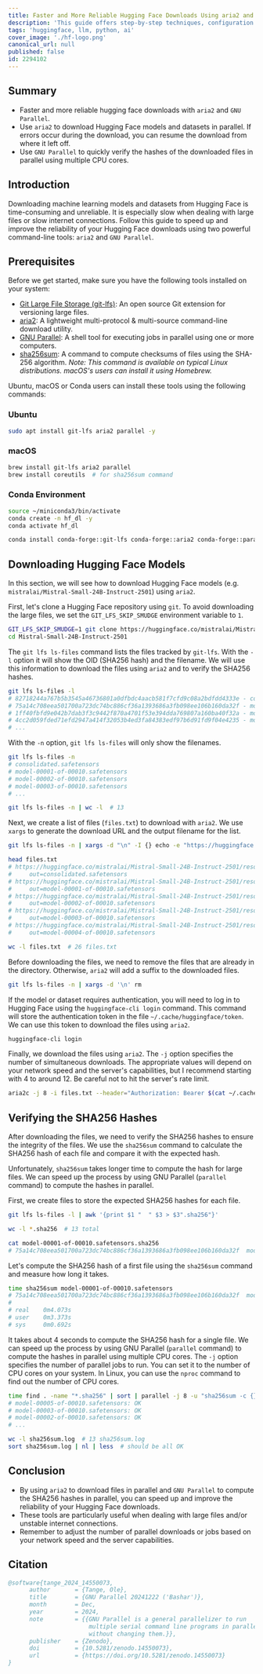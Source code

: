 ```yaml
---
title: Faster and More Reliable Hugging Face Downloads Using aria2 and GNU Parallel
description: 'This guide offers step-by-step techniques, configuration tips, and practical examples to streamline your workflow for downloading machine learning models and datasets.'
tags: 'huggingface, llm, python, ai'
cover_image: './hf-logo.png'
canonical_url: null
published: false
id: 2294102
---
```


## Summary

- Faster and more reliable hugging face downloads with `aria2` and `GNU Parallel`.
- Use `aria2` to download Hugging Face models and datasets in parallel. If errors occur during the download, you can resume the download from where it left off.
- Use `GNU Parallel` to quickly verify the hashes of the downloaded files in parallel using multiple CPU cores.

## Introduction

Downloading machine learning models and datasets from Hugging Face is time-consuming and unreliable. It is especially slow when dealing with large files or slow internet connections. Follow this guide to speed up and improve the reliability of your Hugging Face downloads using two powerful command-line tools: `aria2` and `GNU Parallel`.

## Prerequisites

Before we get started, make sure you have the following tools installed on your system:

- [Git Large File Storage (git-lfs)](https://git-lfs.com/): An open source Git extension for versioning large files.
- [aria2](https://aria2.github.io/): A lightweight multi-protocol & multi-source command-line download utility.
- [GNU Parallel](https://www.gnu.org/software/parallel/): A shell tool for executing jobs in parallel using one or more computers.
- [sha256sum](https://www.gnu.org/software/coreutils/manual/html_node/sha2-utilities.html): A command to compute checksums of files using the SHA-256 algorithm. *Note: This command is available on typical Linux distributions. macOS's users can install it using Homebrew.*

Ubuntu, macOS or Conda users can install these tools using the following commands:

### Ubuntu

```bash
sudo apt install git-lfs aria2 parallel -y
```

### macOS

```bash
brew install git-lfs aria2 parallel
brew install coreutils  # for sha256sum command
```

### Conda Environment

```bash
source ~/miniconda3/bin/activate
conda create -n hf_dl -y
conda activate hf_dl

conda install conda-forge::git-lfs conda-forge::aria2 conda-forge::parallel -y
```

## Downloading Hugging Face Models

In this section, we will see how to download Hugging Face models (e.g. `mistralai/Mistral-Small-24B-Instruct-2501`) using `aria2`.

First, let's clone a Hugging Face repository using `git`. To avoid downloading the large files, we set the `GIT_LFS_SKIP_SMUDGE` environment variable to `1`.

```bash
GIT_LFS_SKIP_SMUDGE=1 git clone https://huggingface.co/mistralai/Mistral-Small-24B-Instruct-2501
cd Mistral-Small-24B-Instruct-2501
```

The `git lfs ls-files` command lists the files tracked by `git-lfs`. With the `-l` option it will show the OID (SHA256 hash) and the filename. We will use this information to download the files using `aria2` and to verify the SHA256 hashes.

```bash
git lfs ls-files -l
# 82718244a767b5b3545a46736801a0dfbdc4aacb581f7cfd9c08a2bdfdd4333e - consolidated.safetensors
# 75a14c708eea501700a723dc74bc886cf36a1393686a3fb098ee106b160da32f - model-00001-of-00010.safetensors
# 1ff40fbfd9e042b7dab3f3c9442f870a4701f53e394dda769807a160ba40f32a - model-00002-of-00010.safetensors
# 4cc2d059fded71efd2947a414f32053b4ed3fa84383edf97b6d91fd9f04e4235 - model-00003-of-00010.safetensors
# ...
```

With the `-n` option, `git lfs ls-files` will only show the filenames.

```bash
git lfs ls-files -n
# consolidated.safetensors
# model-00001-of-00010.safetensors
# model-00002-of-00010.safetensors
# model-00003-of-00010.safetensors
# ...

git lfs ls-files -n | wc -l  # 13
```

Next, we create a list of files (`files.txt`) to download with `aria2`. We use `xargs` to generate the download URL and the output filename for the list.

```bash
git lfs ls-files -n | xargs -d "\n" -I {} echo -e "https://huggingface.co/mistralai/Mistral-Small-24B-Instruct-2501/resolve/main/{}\n    out={}" >> files.txt

head files.txt
# https://huggingface.co/mistralai/Mistral-Small-24B-Instruct-2501/resolve/main/consolidated.safetensors
#     out=consolidated.safetensors
# https://huggingface.co/mistralai/Mistral-Small-24B-Instruct-2501/resolve/main/model-00001-of-00010.safetensors
#     out=model-00001-of-00010.safetensors
# https://huggingface.co/mistralai/Mistral-Small-24B-Instruct-2501/resolve/main/model-00002-of-00010.safetensors
#     out=model-00002-of-00010.safetensors
# https://huggingface.co/mistralai/Mistral-Small-24B-Instruct-2501/resolve/main/model-00003-of-00010.safetensors
#     out=model-00003-of-00010.safetensors
# https://huggingface.co/mistralai/Mistral-Small-24B-Instruct-2501/resolve/main/model-00004-of-00010.safetensors
#     out=model-00004-of-00010.safetensors

wc -l files.txt  # 26 files.txt
```

Before downloading the files, we need to remove the files that are already in the directory. Otherwise, `aria2` will add a suffix to the downloaded files.

```bash
git lfs ls-files -n | xargs -d '\n' rm
```

If the model or dataset requires authentication, you will need to log in to Hugging Face using the `huggingface-cli login` command. This command will store the authentication token in the file `~/.cache/huggingface/token`. We can use this token to download the files using `aria2`.

```bash
huggingface-cli login
```

Finally, we download the files using `aria2`. The `-j` option specifies the number of simultaneous downloads. The appropriate values will depend on your network speed and the server's capabilities, but I recommend starting with 4 to around 12. Be careful not to hit the server's rate limit.

```bash
aria2c -j 8 -i files.txt --header="Authorization: Bearer $(cat ~/.cache/huggingface/token)"
```

## Verifying the SHA256 Hashes

After downloading the files, we need to verify the SHA256 hashes to ensure the integrity of the files. We use the `sha256sum` command to calculate the SHA256 hash of each file and compare it with the expected hash.

Unfortunately, `sha256sum` takes longer time to compute the hash for large files. We can speed up the process by using GNU Parallel (`parallel` command) to compute the hashes in parallel.

First, we create files to store the expected SHA256 hashes for each file.

```bash
git lfs ls-files -l | awk '{print $1 "  " $3 > $3".sha256"}'

wc -l *.sha256  # 13 total

cat model-00001-of-00010.safetensors.sha256
# 75a14c708eea501700a723dc74bc886cf36a1393686a3fb098ee106b160da32f  model-00001-of-00010.safetensors
```

Let's compute the SHA256 hash of a first file using the `sha256sum` command and measure how long it takes.

```bash
time sha256sum model-00001-of-00010.safetensors
# 75a14c708eea501700a723dc74bc886cf36a1393686a3fb098ee106b160da32f  model-00001-of-00010.safetensors
#
# real    0m4.073s
# user    0m3.373s
# sys     0m0.692s
```

It takes about 4 seconds to compute the SHA256 hash for a single file. We can speed up the process by using GNU Parallel (`parallel` command) to compute the hashes in parallel using multiple CPU cores. The `-j` option specifies the number of parallel jobs to run. You can set it to the number of CPU cores on your system. In Linux, you can use the `nproc` command to find out the number of CPU cores.

```bash
time find . -name "*.sha256" | sort | parallel -j 8 -u "sha256sum -c {} 2>&1" | tee sha256sum.log
# model-00005-of-00010.safetensors: OK
# model-00003-of-00010.safetensors: OK
# model-00002-of-00010.safetensors: OK
# ...

wc -l sha256sum.log  # 13 sha256sum.log
sort sha256sum.log | nl | less  # should be all OK
```

## Conclusion

- By using `aria2` to download files in parallel and `GNU Parallel` to compute the SHA256 hashes in parallel, you can speed up and improve the reliability of your Hugging Face downloads.
- These tools are particularly useful when dealing with large files and/or unstable internet connections.
- Remember to adjust the number of parallel downloads or jobs based on your network speed and the server capabilities.

## Citation

```bibtex
@software{tange_2024_14550073,
      author       = {Tange, Ole},
      title        = {GNU Parallel 20241222 ('Bashar')},
      month        = Dec,
      year         = 2024,
      note         = {{GNU Parallel is a general parallelizer to run
                       multiple serial command line programs in parallel
                       without changing them.}},
      publisher    = {Zenodo},
      doi          = {10.5281/zenodo.14550073},
      url          = {https://doi.org/10.5281/zenodo.14550073}
}
```
